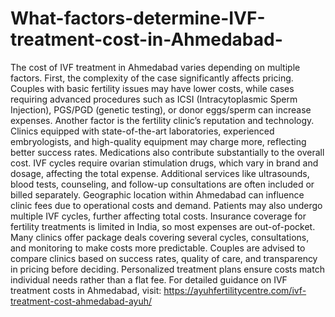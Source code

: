 # What-factors-determine-IVF-treatment-cost-in-Ahmedabad-

The cost of IVF treatment in Ahmedabad varies depending on multiple factors. First, the complexity of the case significantly affects pricing. Couples with basic fertility issues may have lower costs, while cases requiring advanced procedures such as ICSI (Intracytoplasmic Sperm Injection), PGS/PGD (genetic testing), or donor eggs/sperm can increase expenses. Another factor is the fertility clinic’s reputation and technology. Clinics equipped with state-of-the-art laboratories, experienced embryologists, and high-quality equipment may charge more, reflecting better success rates. Medications also contribute substantially to the overall cost. IVF cycles require ovarian stimulation drugs, which vary in brand and dosage, affecting the total expense. Additional services like ultrasounds, blood tests, counseling, and follow-up consultations are often included or billed separately. Geographic location within Ahmedabad can influence clinic fees due to operational costs and demand. Patients may also undergo multiple IVF cycles, further affecting total costs. Insurance coverage for fertility treatments is limited in India, so most expenses are out-of-pocket. Many clinics offer package deals covering several cycles, consultations, and monitoring to make costs more predictable. Couples are advised to compare clinics based on success rates, quality of care, and transparency in pricing before deciding. Personalized treatment plans ensure costs match individual needs rather than a flat fee. For detailed guidance on IVF treatment costs in Ahmedabad, visit: https://ayuhfertilitycentre.com/ivf-treatment-cost-ahmedabad-ayuh/
